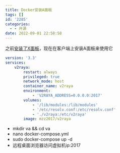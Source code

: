 ```yaml
---
title: Docker安装A面板
tags: []
id: '2285'
categories:
  - - 开源
date: 2022-09-01 22:58:58
---
```


之前[安装了X面板](https://occdn.limour.top/2001.html)，现在在客户端上安装A面板来使用它

```yml
version: '3.3'
services:
    v2raya:
        restart: always
        privileged: true
        network_mode: host
        container_name: v2raya
        environment:
            - 'V2RAYA_ADDRESS=0.0.0.0:2017'
        volumes:
            - '/lib/modules:/lib/modules'
            - '/etc/resolv.conf:/etc/resolv.conf'
            - './v2raya:/etc/v2raya'
        image: mzz2017/v2raya
```

*   mkdir va && cd va
*   nano docker-compose.yml
*   sudo docker-compose up -d
*   远程桌面浏览器访问虚拟机ip:2017